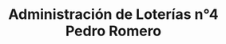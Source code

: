 ---
title: "Administración de Loterías n°4 Pedro Romero"
url: /ronda/administracion-de-loterias-ndeg4-pedro-romero/
shop: Lotterie
---